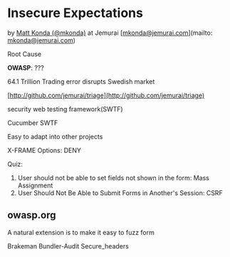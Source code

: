 # Insecure Expectations
by [Matt Konda (@mkonda)](http://www.twitter.com/mkonda) at Jemurai [mkonda@jemurai.com](mailto: mkonda@jemurai.com)

Root Cause

**OWASP**: ???

64.1 Trillion Trading error disrupts Swedish market

[http://github.com/jemurai/triage](http://github.com/jemurai/triage)

security web testing framework(SWTF)

Cucumber SWTF

Easy to adapt into other projects

X-FRAME Options: DENY

Quiz:

1. User should not be able to set fields not shown in the form: Mass Assignment
2. User Should Not Be Able to Submit Forms in Another's Session: CSRF

## owasp.org


A natural extension is to make it easy to fuzz form


Brakeman
Bundler-Audit
Secure_headers